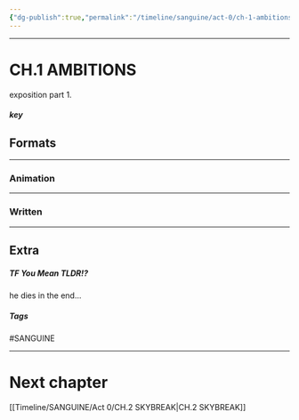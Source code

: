 ```yaml
---
{"dg-publish":true,"permalink":"/timeline/sanguine/act-0/ch-1-ambitions/"}
---
```



---
# CH.1 AMBITIONS

exposition part 1.
##### key



## Formats
---
### Animation




---
### Written







---
## Extra

##### TF You Mean TLDR!?
he dies in the end...


##### Tags
#SANGUINE

---
# Next chapter
[[Timeline/SANGUINE/Act 0/CH.2 SKYBREAK\|CH.2 SKYBREAK]]



